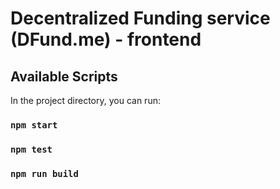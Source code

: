 # Decentralized Funding service (DFund.me) - frontend

## Available Scripts

In the project directory, you can run:

### `npm start`

### `npm test`

### `npm run build`
